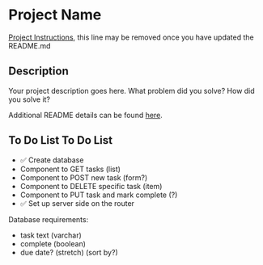 # Project Name

[Project Instructions](./INSTRUCTIONS.md), this line may be removed once you have updated the README.md

## Description

Your project description goes here. What problem did you solve? How did you solve it?

Additional README details can be found [here](https://github.com/PrimeAcademy/readme-template/blob/master/README.md).

## To Do List To Do List
  - ✅ Create database
  - Component to GET tasks (list)
  - Component to POST new task (form?)
  - Component to DELETE specific task (item)
  - Component to PUT task and mark complete (?)
  - ✅ Set up server side on the router
  
  
  Database requirements:
  - task text (varchar)
  - complete (boolean)
  - due date? (stretch) (sort by?)

